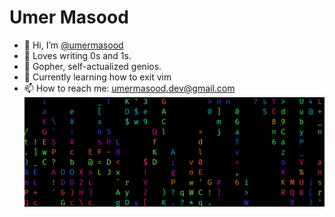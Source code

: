 # Umer Masood

- 👋 Hi, I’m [@umermasood](https://www.youtube.com/watch?v=dQw4w9WgXcQ)
- 💞️ Loves writing 0s and 1s.
- 👀 Gopher, self-actualized genios.
- 🤫 Currently learning how to exit vim
- 📫 How to reach me: umermasood.dev@gmail.com
![We live in a simulation](https://github.com/umermasood/umermasood/blob/main/matrix.gif)

<!---
umermasood/umermasood is a ✨ special ✨ repository because its `README.md` (this file) appears on your GitHub profile.
You can click the Preview link to take a look at your changes.
--->
